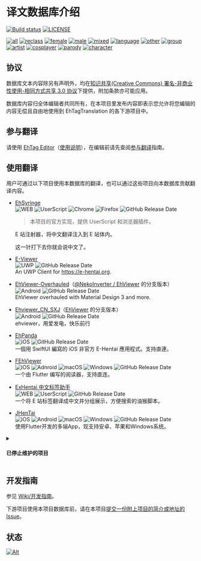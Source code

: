 # 译文数据库介绍

[![Build status](../../workflows/build/badge.svg)](../../actions)
[![LICENSE](https://img.shields.io/badge/license-by--nc--sa-orange.svg?logo=creative-commons&logoColor=white)](LICENSE.md)

<!-- [![Commit](https://img.shields.io/endpoint?color=blueviolet&url=https://ehtt.herokuapp.com/database/~badge)](https://github.com/EhTagTranslation/Database/tree/master)  -->

[![all](https://img.shields.io/endpoint?color=brightgreen&url=https://ehtt.herokuapp.com/database/all/~badge)](https://ehtt.vercel.app/list/all)
[![reclass](https://img.shields.io/endpoint?color=tomato&url=https://ehtt.herokuapp.com/database/reclass/~badge)](https://ehtt.vercel.app/list/reclass)
[![female](https://img.shields.io/endpoint?color=deeppink&url=https://ehtt.herokuapp.com/database/female/~badge)](https://ehtt.vercel.app/list/female)
[![male](https://img.shields.io/endpoint?color=slateblue&url=https://ehtt.herokuapp.com/database/male/~badge)](https://ehtt.vercel.app/list/male)
[![mixed](https://img.shields.io/endpoint?color=maroon&url=https://ehtt.herokuapp.com/database/mixed/~badge)](https://ehtt.vercel.app/list/mixed)
[![language](https://img.shields.io/endpoint?color=deepskyblue&url=https://ehtt.herokuapp.com/database/language/~badge)](https://ehtt.vercel.app/list/language)
[![other](https://img.shields.io/endpoint?color=lightgray&url=https://ehtt.herokuapp.com/database/other/~badge)](https://ehtt.vercel.app/list/other)
[![group](https://img.shields.io/endpoint?color=darkkhaki&url=https://ehtt.herokuapp.com/database/group/~badge)](https://ehtt.vercel.app/list/group)
[![artist](https://img.shields.io/endpoint?color=chocolate&url=https://ehtt.herokuapp.com/database/artist/~badge)](https://ehtt.vercel.app/list/artist)
[![cosplayer](https://img.shields.io/endpoint?color=olive&url=https://ehtt.herokuapp.com/database/cosplayer/~badge)](https://ehtt.vercel.app/list/cosplayer)
[![parody](https://img.shields.io/endpoint?color=darkviolet&url=https://ehtt.herokuapp.com/database/parody/~badge)](https://ehtt.vercel.app/list/parody)
[![character](https://img.shields.io/endpoint?color=cadetblue&url=https://ehtt.herokuapp.com/database/character/~badge)](https://ehtt.vercel.app/list/character)

## 协议

数据库文本内容除另有声明外，均在[知识共享(Creative Commons) 署名-非商业性使用-相同方式共享 3.0 协议](LICENSE.md)下提供，附加条款亦可能应用。

数据库内容归全体编辑者共同所有，在本项目里发布内容即表示您允许将您编辑的内容无偿且自由地使用到 EhTagTranslation 的各下游项目中。

## 参与翻译

请使用 [EhTag Editor](https://ehtt.vercel.app)（[使用说明](../../../Editor/wiki)），在编辑前请先查阅[参与翻译](../../wiki/参与翻译)指南。

## 使用翻译

用户可通过以下项目使用本数据库的翻译，也可以通过这些项目向本数据库贡献翻译内容。

- [EhSyringe](../../../EhSyringe)  
  ![WEB][plat-web] ![UserScript][plat-userscript] ![Chrome][plat-chrome] ![Firefox][plat-firefox] ![GitHub Release Date](https://img.shields.io/github/release-date/EhTagTranslation/EhSyringe?label=%E6%9C%80%E5%90%8E%E6%9B%B4%E6%96%B0)

  > 本项目的官方实现，提供 UserScript 和浏览器插件。

  E 站注射器，将中文翻译注入到 E 站体内。

  这一针打下去你就会说中文了。

- [E-Viewer](https://github.com/OpportunityLiu/E-Viewer)  
  ![UWP][plat-uwp] ![GitHub Release Date](https://img.shields.io/github/release-date/OpportunityLiu/E-Viewer?label=%E6%9C%80%E5%90%8E%E6%9B%B4%E6%96%B0)  
  An UWP Client for <https://e-hentai.org>.

- [EhViewer-Overhauled](https://github.com/Ehviewer-Overhauled/Ehviewer)（[@NekoInverter / EhViewer](https://gitlab.com/NekoInverter/EhViewer) 的分支版本）  
  ![Android][plat-android] ![GitHub Release Date](https://img.shields.io/github/release-date/Ehviewer-Overhauled/Ehviewer?label=%E6%9C%80%E5%90%8E%E6%9B%B4%E6%96%B0)  
  EhViewer overhauled with Material Design 3 and more.
  
- [Ehviewer_CN_SXJ](https://github.com/xiaojieonly/Ehviewer_CN_SXJ)（[EhViewer](https://github.com/seven332/EhViewer) 的分支版本）  
  ![Android][plat-android] ![GitHub Release Date](https://img.shields.io/github/release-date/xiaojieonly/Ehviewer_CN_SXJ?label=%E6%9C%80%E5%90%8E%E6%9B%B4%E6%96%B0)  
  ehviewer，用爱发电，快乐前行

- [EhPanda](https://ehpanda.app)  
  ![iOS][plat-ios] ![GitHub Release Date](https://img.shields.io/github/release-date/tatsuz0u/EhPanda?label=%E6%9C%80%E5%90%8E%E6%9B%B4%E6%96%B0)  
  一個用 SwiftUI 編寫的 iOS 非官方 E-Hentai 應用程式。支持直連。

- [FEhViewer](https://github.com/honjow/FEhViewer)  
  ![iOS][plat-ios] ![Adnroid][plat-android] ![macOS][plat-macos] ![Windows][plat-windows] ![GitHub Release Date](https://img.shields.io/github/release-date/honjow/FEhViewer?label=%E6%9C%80%E5%90%8E%E6%9B%B4%E6%96%B0)  
  一个由 Flutter 编写的阅读器，支持直连。

- [ExHentai 中文标签助手](https://github.com/SunBrook/EHentai.Tags.CN)  
  ![WEB][plat-web] ![UserScript][plat-userscript] ![GitHub Release Date](https://img.shields.io/github/release-date/SunBrook/EHentai.Tags.CN?label=%E6%9C%80%E5%90%8E%E6%9B%B4%E6%96%B0)  
  一个将 E 站标签翻译成中文并分组展示，方便搜索的油猴脚本。

- [JHenTai](https://github.com/jiangtian616/JHenTai)  
  ![iOS][plat-ios] ![Android][plat-android] ![macOS][plat-macos] ![Windows][plat-windows] ![GitHub Release Date](https://img.shields.io/github/release-date/jiangtian616/JHenTai?label=%E6%9C%80%E5%90%8E%E6%9B%B4%E6%96%B0)  
  使用Flutter开发的多端App，现支持安卓、苹果和Windows系统。

<details>

<summary>

#### 已停止维护的项目

</summary>

- [EhTagBuilder](https://github.com/Mapaler/EhTagTranslator/wiki/EhTagBuilder)  
  ![WEB][plat-web] ![UserScript][plat-userscript]

  > 本项目的前身，使用 UserScript 实现，已被 EhSyringe 取代。

  EhTagBuilder 简称 "ETB"。

  翻译实现方式：ETB 先获取 Wiki 数据库网页，获得翻译数据，生成对应格式的 CSS 代码，再由 Stylus 扩展附加到 E 绅士网页上。

- [Dai-Hentai](https://github.com/DaidoujiChen/Dai-Hentai)  
  ![iOS][plat-ios] ![GitHub Release Date](https://img.shields.io/github/release-date/DaidoujiChen/Dai-Hentai?label=%E6%9C%80%E5%90%8E%E6%9B%B4%E6%96%B0)  
  一個普通的看漫畫 App。

- [E-HentaiViewer](https://github.com/kayanouriko/E-HentaiViewer)  
  ![iOS][plat-ios] ![GitHub Release Date](https://img.shields.io/github/release-date/kayanouriko/E-HentaiViewer?label=%E6%9C%80%E5%90%8E%E6%9B%B4%E6%96%B0)  
  一个 E-Hentai 的 iOS 端阅读器。

- [EhViewer](https://github.com/seven332/EhViewer)  
  ![Android][plat-android] ![GitHub Release Date](https://img.shields.io/github/release-date/seven332/EhViewer?label=%E6%9C%80%E5%90%8E%E6%9B%B4%E6%96%B0)  
  An Unofficial E-Hentai Application for Android.

- [@NekoInverter / EhViewer](https://gitlab.com/NekoInverter/EhViewer)（[EhViewer](https://github.com/seven332/EhViewer) 的分支版本）  
  ![Android][plat-android]  
  An E-Hentai Application for Android.
</details>

## 开发指南

参见 [Wiki/开发指南](../../wiki/开发指南)。

下游项目使用本项目数据库前，请在本项目[提交一份附上项目的简介或地址的 Issue](../../issues/new?labels=数据库使用&template=db-use.md&title=数据库使用+-+%5B项目名称%5D)。

[plat-web]: https://img.shields.io/badge/WEB-yellow.svg?logo=javascript&logoColor=fff&color=yellow
[plat-userscript]: https://img.shields.io/badge/UserScript-yellow.svg?logo=tampermonkey&logoColor=fff&color=00485B
[plat-chrome]: https://img.shields.io/badge/Chrome插件-yellow.svg?logo=google-chrome&logoColor=fff&color=4285F4
[plat-firefox]: https://img.shields.io/badge/Firefox插件-yellow.svg?logo=firefox-browser&logoColor=fff&color=FF7139

[plat-ios]: https://img.shields.io/badge/iOS-lightgrey.svg?logo=apple&logoColor=fff&color=666
[plat-uwp]: https://img.shields.io/badge/UWP-blue.svg?logo=windows&logoColor=fff&color=0078D6
[plat-android]: https://img.shields.io/badge/Android-brightgreen.svg?logo=android&logoColor=fff
[plat-windows]: https://img.shields.io/badge/Windows-blue.svg?logo=windows&logoColor=fff&color=0078D6
[plat-macos]: https://img.shields.io/badge/macOS-lightgrey.svg?logo=apple&logoColor=fff&color=666

## 状态

[![Alt](https://repobeats.axiom.co/api/embed/2245f0745828242e4da50315448575353b94df96.svg "Repobeats analytics image")](https://github.com/EhTagTranslation/Database/pulse)
